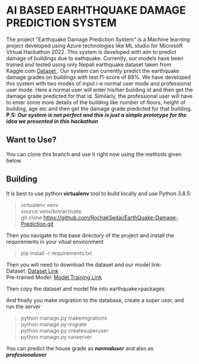 # AI BASED EARHTHQUAKE DAMAGE PREDICTION SYSTEM
The project "Earthquake Damage Prediction System" is a Machine learning project developed using Azure technologies like ML studio for Microsoft Virtual Hackathon 2022. This system is developed with aim to predict damage of buildings due to eathquake. Currently, our models have been trained and tested using only Nepali earthquake dataset taken from Kaggle.com <a href="https://www.kaggle.com/code/ar89dsl/predicting-building-damage-from-earthquakes/data?select=csv_building_structure.csv"> Dataset </a>. Our system can currently predict the earthquake damage grades on buildings with test f1-score of 88%. We have developed this system with two modes of input i-e normal user mode and professional user mode. Here a normal user will enter his/her building id and then get the damage grade predicted for that id. Similarly, the professional user will have to enter some more details of the building like number of floors, height of building, age etc and then get the damage grade predicted for that building. <br>
<b>P.S:<i> Our system is not perfect and this is just a simple prototype for the idea we presented in this hackathon</i></b><br>  

## Want to Use?
You can clone this branch and use it right now using the methods given below.  

## Building
It is best to use python **virtualenv** tool to build locally and use Python 3.8.5:  
> virtualenv venv  
> source venv/bin/activate  
> git clone https://github.com/RochakSedai/EarthQuake-Damage-Prediction.git

Then you navigate to the base directory of the project and install the requirements in your vitual environment  
> pip install -r requirements.txt  

Then you will need to download the dataset and our model link:  
Dataset: [Dataset Link](https://drive.google.com/file/d/1--BBvwc3nOxMW6oE9nkOFk6fhXpolHv6/view?usp=sharing)  
Pre-trained Model: [Model Training Link](https://drive.google.com/file/d/1aWRfPs5901mgWIhz_ETmwSYFuWXJkvdW/view?usp=sharing)  

Then copy the dataset and model file into earthquake>packages  

And finally you make migration to the database, create a super user, and run the server  
> python manage.py makemigrations  
>python manage.py migrate  
> python manage.py createsuperuser  
> python manage.py runserver  

You can predict the house grade as **_normaluser_** and also as **_profesionaluser_**